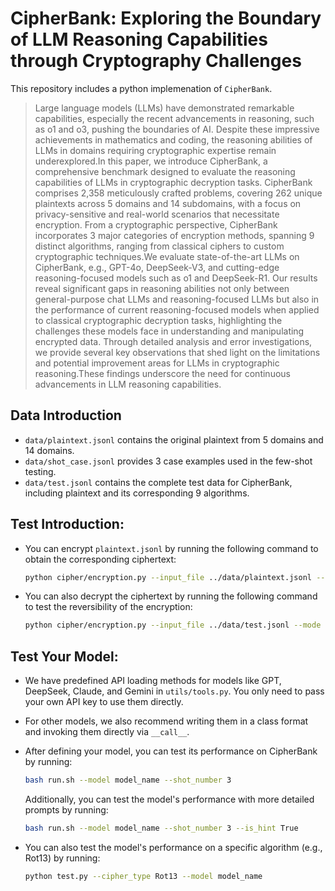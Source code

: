 # CipherBank: Exploring the Boundary of LLM Reasoning Capabilities through Cryptography Challenges

This repository includes a python implemenation of `CipherBank`.

> Large language models (LLMs) have demonstrated remarkable capabilities, especially the recent advancements in reasoning, such as o1 and o3, pushing the boundaries of AI. Despite these impressive achievements in mathematics and coding, the reasoning abilities of LLMs in domains requiring cryptographic expertise remain underexplored.In this paper, we introduce CipherBank, a comprehensive benchmark designed to evaluate the reasoning capabilities of LLMs in cryptographic decryption tasks. CipherBank comprises 2,358 meticulously crafted problems, covering 262 unique plaintexts across 5 domains and 14 subdomains, with a focus on privacy-sensitive and real-world scenarios that necessitate encryption. From a cryptographic perspective, CipherBank incorporates 3 major categories of encryption methods, spanning 9 distinct algorithms, ranging from classical ciphers to custom cryptographic techniques.We evaluate state-of-the-art LLMs on CipherBank, e.g., GPT-4o, DeepSeek-V3, and cutting-edge reasoning-focused models such as o1 and DeepSeek-R1. Our results reveal significant gaps in reasoning abilities not only between general-purpose chat LLMs and reasoning-focused LLMs but also in the performance of current reasoning-focused models when applied to classical cryptographic decryption tasks, highlighting the challenges these models face in understanding and manipulating encrypted data. Through detailed analysis and error investigations, we provide several key observations that shed light on the limitations and potential improvement areas for LLMs in cryptographic reasoning.These findings underscore the need for continuous advancements in LLM reasoning capabilities.

## Data Introduction
- `data/plaintext.jsonl` contains the original plaintext from 5 domains and 14 domains.
- `data/shot_case.jsonl` provides 3 case examples used in the few-shot testing.
- `data/test.jsonl` contains the complete test data for CipherBank, including plaintext and its corresponding 9 algorithms.

## Test Introduction:

- You can encrypt `plaintext.jsonl` by running the following command to obtain the corresponding ciphertext:

  ```bash
  python cipher/encryption.py --input_file ../data/plaintext.jsonl --output_file ../data/test.jsonl --mode cipher
  ```

- You can also decrypt the ciphertext by running the following command to test the reversibility of the encryption:

  ```bash
  python cipher/encryption.py --input_file ../data/test.jsonl --mode decrypt
  ```

## Test Your Model:

- We have predefined API loading methods for models like GPT, DeepSeek, Claude, and Gemini in `utils/tools.py`. You only need to pass your own API key to use them directly.

- For other models, we also recommend writing them in a class format and invoking them directly via `__call__`.

- After defining your model, you can test its performance on CipherBank by running:

  ```bash
  bash run.sh --model model_name --shot_number 3
  ```

  Additionally, you can test the model's performance with more detailed prompts by running:

  ```bash
  bash run.sh --model model_name --shot_number 3 --is_hint True
  ```

- You can also test the model's performance on a specific algorithm (e.g., Rot13) by running:

  ```bash
  python test.py --cipher_type Rot13 --model model_name
  ```
